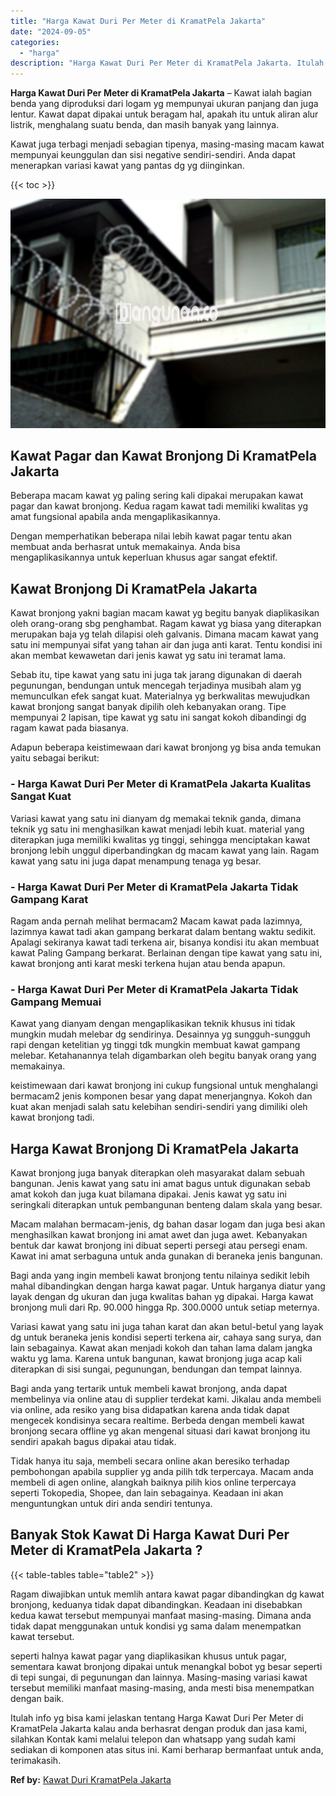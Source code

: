 ```yaml
---
title: "Harga Kawat Duri Per Meter di KramatPela Jakarta"
date: "2024-09-05"
categories: 
  - "harga"
description: "Harga Kawat Duri Per Meter di KramatPela Jakarta. Itulah info yg bisa kami jelaskan tentang Harga Kawat Duri Per Meter di KramatPela Jakarta kalau anda berha..."
---
```


**Harga Kawat Duri Per Meter di KramatPela Jakarta** – Kawat ialah bagian benda yang diproduksi dari logam yg mempunyai ukuran panjang dan juga lentur. Kawat dapat dipakai untuk beragam hal, apakah itu untuk aliran alur listrik, menghalang suatu benda, dan masih banyak yang lainnya.

Kawat juga terbagi menjadi sebagian tipenya, masing-masing macam kawat mempunyai keunggulan dan sisi negative sendiri-sendiri. Anda dapat menerapkan variasi kawat yang pantas dg yg diinginkan.

{{< toc >}}

![Harga Kawat Duri Per Meter di KramatPela Jakarta](/images/jual-kawat-murah29.png)

## Kawat Pagar dan Kawat Bronjong Di KramatPela Jakarta

Beberapa macam kawat yg paling sering kali dipakai merupakan kawat pagar dan kawat bronjong. Kedua ragam kawat tadi memiliki kwalitas yg amat fungsional apabila anda mengaplikasikannya.

Dengan memperhatikan beberapa nilai lebih kawat pagar tentu akan membuat anda berhasrat untuk memakainya. Anda bisa mengaplikasikannya untuk keperluan khusus agar sangat efektif.

## Kawat Bronjong Di KramatPela Jakarta

Kawat bronjong yakni bagian macam kawat yg begitu banyak diaplikasikan oleh orang-orang sbg penghambat. Ragam kawat yg biasa yang diterapkan merupakan baja yg telah dilapisi oleh galvanis. Dimana macam kawat yang satu ini mempunyai sifat yang tahan air dan juga anti karat. Tentu kondisi ini akan membat kewawetan dari jenis kawat yg satu ini teramat lama.

Sebab itu, tipe kawat yang satu ini juga tak jarang digunakan di daerah pegunungan, bendungan untuk mencegah terjadinya musibah alam yg memunculkan efek sangat kuat. Materialnya yg berkwalitas mewujudkan kawat bronjong sangat banyak dipilih oleh kebanyakan orang. Tipe mempunyai 2 lapisan, tipe kawat yg satu ini sangat kokoh dibandingi dg ragam kawat pada biasanya.

Adapun beberapa keistimewaan dari kawat bronjong yg bisa anda temukan yaitu sebagai berikut:

### \- Harga Kawat Duri Per Meter di KramatPela Jakarta Kualitas Sangat Kuat

Variasi kawat yang satu ini dianyam dg memakai teknik ganda, dimana teknik yg satu ini menghasilkan kawat menjadi lebih kuat. material yang diterapkan juga memiliki kwalitas yg tinggi, sehingga menciptakan kawat bronjong lebih unggul diperbandingkan dg macam kawat yang lain. Ragam kawat yang satu ini juga dapat menampung tenaga yg besar.

### \- Harga Kawat Duri Per Meter di KramatPela Jakarta Tidak Gampang Karat

Ragam anda pernah melihat bermacam2 Macam kawat pada lazimnya, lazimnya kawat tadi akan gampang berkarat dalam bentang waktu sedikit. Apalagi sekiranya kawat tadi terkena air, bisanya kondisi itu akan membuat kawat Paling Gampang berkarat. Berlainan dengan tipe kawat yang satu ini, kawat bronjong anti karat meski terkena hujan atau benda apapun.

### \- Harga Kawat Duri Per Meter di KramatPela Jakarta Tidak Gampang Memuai

Kawat yang dianyam dengan mengaplikasikan teknik khusus ini tidak mungkin mudah melebar dg sendirinya. Desainnya yg sungguh-sungguh rapi dengan ketelitian yg tinggi tdk mungkin membuat kawat gampang melebar. Ketahanannya telah digambarkan oleh begitu banyak orang yang memakainya.

keistimewaan dari kawat bronjong ini cukup fungsional untuk menghalangi bermacam2 jenis komponen besar yang dapat menerjangnya. Kokoh dan kuat akan menjadi salah satu kelebihan sendiri-sendiri yang dimiliki oleh kawat bronjong tadi.

## Harga Kawat Bronjong Di KramatPela Jakarta

Kawat bronjong juga banyak diterapkan oleh masyarakat dalam sebuah bangunan. Jenis kawat yang satu ini amat bagus untuk digunakan sebab amat kokoh dan juga kuat bilamana dipakai. Jenis kawat yg satu ini seringkali diterapkan untuk pembangunan benteng dalam skala yang besar.

Macam malahan bermacam-jenis, dg bahan dasar logam dan juga besi akan menghasilkan kawat bronjong ini amat awet dan juga awet. Kebanyakan bentuk dar kawat bronjong ini dibuat seperti persegi atau persegi enam. Kawat ini amat serbaguna untuk anda gunakan di beraneka jenis bangunan.

Bagi anda yang ingin membeli kawat bronjong tentu nilainya sedikit lebih mahal dibandingkan dengan harga kawat pagar. Untuk harganya diatur yang layak dengan dg ukuran dan juga kwalitas bahan yg dipakai. Harga kawat bronjong muli dari Rp. 90.000 hingga Rp. 300.0000 untuk setiap meternya.

Variasi kawat yang satu ini juga tahan karat dan akan betul-betul yang layak dg untuk beraneka jenis kondisi seperti terkena air, cahaya sang surya, dan lain sebagainya. Kawat akan menjadi kokoh dan tahan lama dalam jangka waktu yg lama. Karena untuk bangunan, kawat bronjong juga acap kali diterapkan di sisi sungai, pegunungan, bendungan dan tempat lainnya.

Bagi anda yang tertarik untuk membeli kawat bronjong, anda dapat membelinya via online atau di supplier terdekat kami. Jikalau anda membeli via online, ada resiko yang bisa didapatkan karena anda tidak dapat mengecek kondisinya secara realtime. Berbeda dengan membeli kawat bronjong secara offline yg akan mengenal situasi dari kawat bronjong itu sendiri apakah bagus dipakai atau tidak.

Tidak hanya itu saja, membeli secara online akan beresiko terhadap pembohongan apabila supplier yg anda pilih tdk terpercaya. Macam anda membeli di agen online, alangkah baiknya pilih kios online terpercaya seperti Tokopedia, Shopee, dan lain sebagainya. Keadaan ini akan menguntungkan untuk diri anda sendiri tentunya.

## Banyak Stok Kawat Di Harga Kawat Duri Per Meter di KramatPela Jakarta ?

{{< table-tables table="table2" >}}

Ragam diwajibkan untuk memlih antara kawat pagar dibandingkan dg kawat bronjong, keduanya tidak dapat dibandingkan. Keadaan ini disebabkan kedua kawat tersebut mempunyai manfaat masing-masing. Dimana anda tidak dapat menggunakan untuk kondisi yg sama dalam menempatkan kawat tersebut.

seperti halnya kawat pagar yang diaplikasikan khusus untuk pagar, sementara kawat bronjong dipakai untuk menangkal bobot yg besar seperti di tepi sungai, di pegunungan dan lainnya. Masing-masing variasi kawat tersebut memiliki manfaat masing-masing, anda mesti bisa menempatkan dengan baik.

Itulah info yg bisa kami jelaskan tentang Harga Kawat Duri Per Meter di KramatPela Jakarta kalau anda berhasrat dengan produk dan jasa kami, silahkan Kontak kami melalui telepon dan whatsapp yang sudah kami sediakan di komponen atas situs ini. Kami berharap bermanfaat untuk anda, terimakasih.

**Ref by:** [Kawat Duri KramatPela Jakarta](https://id.wikipedia.org/wiki/Kawat)
